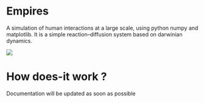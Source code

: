 # Empires

A simulation of human interactions at a large scale, using python numpy and matplotlib.
It is a simple reaction–diffusion system based on darwinian dynamics.

![](documentation/example.gif)


# How does-it work ?

Documentation will be updated as soon as possible
